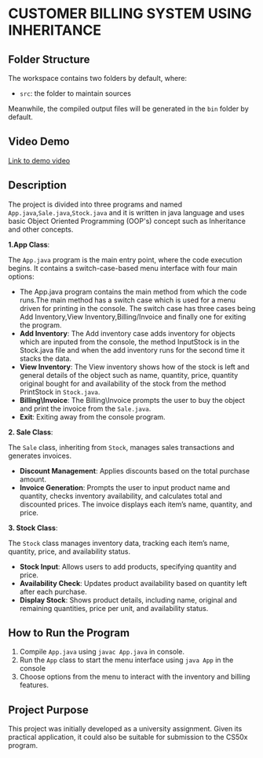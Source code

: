 # CUSTOMER BILLING SYSTEM USING INHERITANCE

## Folder Structure

The workspace contains two folders by default, where:

- `src`: the folder to maintain sources

Meanwhile, the compiled output files will be generated in the `bin` folder by default.

## Video Demo
[Link to demo video](https://youtu.be/v6I4rsUs3qk)
## Description

The project is divided into three programs and named `App.java`,`Sale.java`,`Stock.java` and it is written in java language and uses basic Object Oriented Programming (OOP's) concept such as Inheritance and other concepts.

**1.App Class**:

The `App.java` program is the main entry point, where the code execution begins. It contains a switch-case-based menu interface with four main options:
  - The App.java program contains the main method from which the code runs.The main method has a switch case which is used for a menu driven for printing in the console. The switch case has three cases being Add Inventory,View Inventory,Billing/Invoice and finally one for exiting the program.
  - **Add Inventory**: The Add inventory case adds inventory for objects which are inputed from the console, the method InputStock is in the Stock.java file and when the add inventory runs for the second time it stacks the data.
  - **View Inventory**: The View inventory shows how of the stock is left and general details of the object such as name, quantity, price, quantity original bought for and availability of the stock from the method PrintStock in `Stock.java`.
  - **Billing\Invoice**: The Billing\Invoice prompts the user to buy the object and print the invoice from the `Sale.java`.
  - **Exit**: Exiting away from the console program.

**2. Sale Class**:

The `Sale` class, inheriting from `Stock`, manages sales transactions and generates invoices.
   - **Discount Management**: Applies discounts based on the total purchase amount.
   - **Invoice Generation**: Prompts the user to input product name and quantity, checks inventory availability, and calculates total and discounted prices. The invoice displays each item’s name, quantity, and price.

**3. Stock Class**:

The `Stock` class manages inventory data, tracking each item’s name, quantity, price, and availability status.
   - **Stock Input**: Allows users to add products, specifying quantity and price.
   - **Availability Check**: Updates product availability based on quantity left after each purchase.
   - **Display Stock**: Shows product details, including name, original and remaining quantities, price per unit, and availability status.

## How to Run the Program
1. Compile `App.java` using `javac App.java` in console.
2. Run the `App` class to start the menu interface using `java App` in the console
3. Choose options from the menu to interact with the inventory and billing features.

## Project Purpose
This project was initially developed as a university assignment. Given its practical application, it could also be suitable for submission to the CS50x program.

